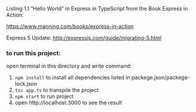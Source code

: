 Listing 1.1 “Hello World” in Express in TypeScript from the Book Express in Action:

https://www.manning.com/books/express-in-action


Express 5 Update:
http://expressjs.com/guide/migrating-5.html



### to run this project:

open terminal in this directory and write command:
1) `npm install` to install all dependencies listed in packege.json/packege-lock.json
2) `tsc app.ts` to transpile the project
3) `npm start` to run project
4) open http://localhost:3000 to see the result